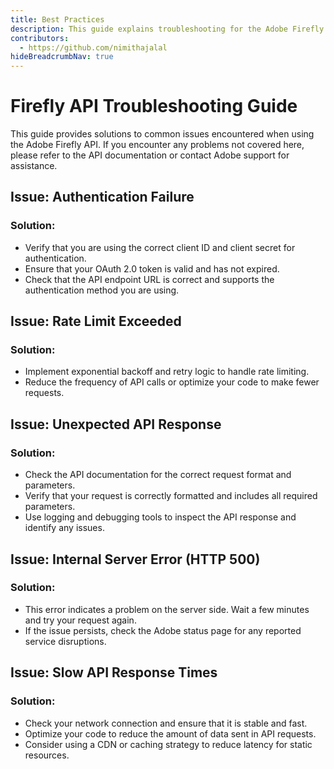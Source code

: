 ```yaml
---
title: Best Practices
description: This guide explains troubleshooting for the Adobe Firefly API.
contributors:
  - https://github.com/nimithajalal
hideBreadcrumbNav: true
---
```


# Firefly API Troubleshooting Guide

This guide provides solutions to common issues encountered when using the Adobe Firefly API. If you encounter any problems not covered here, please refer to the API documentation or contact Adobe support for assistance.

## Issue: Authentication Failure

### Solution:

- Verify that you are using the correct client ID and client secret for authentication.
- Ensure that your OAuth 2.0 token is valid and has not expired.
- Check that the API endpoint URL is correct and supports the authentication method you are using.

## Issue: Rate Limit Exceeded

### Solution:

- Implement exponential backoff and retry logic to handle rate limiting.
- Reduce the frequency of API calls or optimize your code to make fewer requests.

## Issue: Unexpected API Response

### Solution:

- Check the API documentation for the correct request format and parameters.
- Verify that your request is correctly formatted and includes all required parameters.
- Use logging and debugging tools to inspect the API response and identify any issues.

## Issue: Internal Server Error (HTTP 500)

### Solution:

- This error indicates a problem on the server side. Wait a few minutes and try your request again.
- If the issue persists, check the Adobe status page for any reported service disruptions.

## Issue: Slow API Response Times

### Solution:

- Check your network connection and ensure that it is stable and fast.
- Optimize your code to reduce the amount of data sent in API requests.
- Consider using a CDN or caching strategy to reduce latency for static resources.
